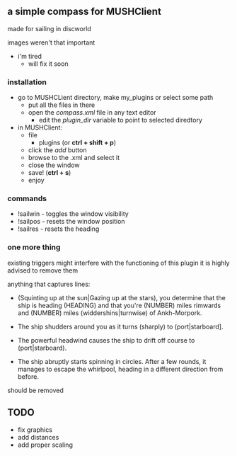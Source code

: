 ## a simple compass for MUSHClient ##

made for sailing in discworld

images weren't that important
* i'm tired
  * will fix it
soon

### installation ##

* go to MUSHCLient directory, make my_plugins or select some path
  * put all the files in there
  * open the _compass.xml_ file in any text editor
    * edit the _plugin_dir_ variable to point to selected diredtory
* in MUSHClient:
  * file
    * plugins (or __ctrl + shift + p__)
  * click the _add_ button
  * browse to the .xml and select it
  * close the window
  * save! (__ctrl + s__)
  * enjoy

### commands ###

* !sailwin - toggles the window visibility
* !sailpos - resets the window position
* !sailres - resets the heading 

### one more thing ###

existing triggers might interfere with the functioning of this plugin
it is highly advised to remove them

anything that captures lines:

* (Squinting up at the sun|Gazing up at the stars), you determine that the ship is heading (HEADING) and that you're (NUMBER) miles rimwards and (NUMBER) miles (widdershins|turnwise) of Ankh-Morpork.

* The ship shudders around you as it turns (sharply) to (port|starboard].

* The powerful headwind causes the ship to drift off course to (port|starboard).

* The ship abruptly starts spinning in circles.  After a few rounds, it manages to escape the whirlpool, heading in a different direction from before.

should be removed

## TODO ##
* fix graphics
* add distances
* add proper scaling
